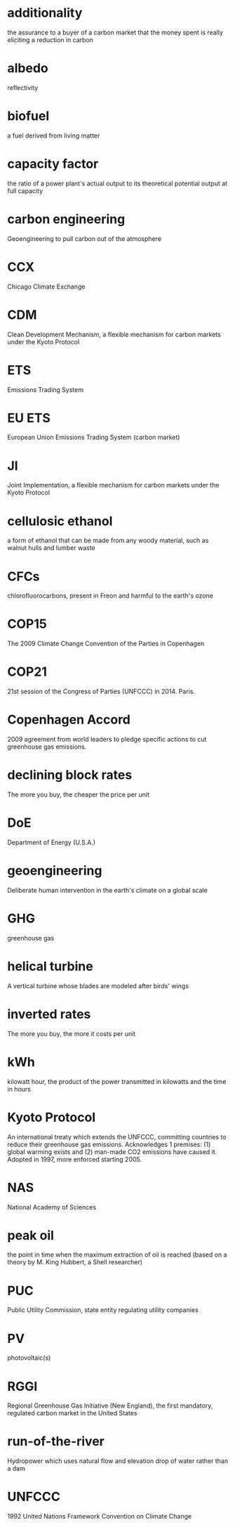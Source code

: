 # additionality
the assurance to a buyer of a carbon market that the money spent is really eliciting a reduction in carbon

# albedo
reflectivity

# biofuel
a fuel derived from living matter

# capacity factor
the ratio of a power plant's actual output to its theoretical potential output at full capacity

# carbon engineering
Geoengineering to pull carbon out of the atmosphere

# CCX
Chicago Climate Exchange

# CDM
Clean Development Mechanism, a flexible mechanism for carbon markets under the Kyoto Protocol

# ETS
Emissions Trading System

# EU ETS
European Union Emissions Trading System (carbon market)

# JI
Joint Implementation, a flexible mechanism for carbon markets under the Kyoto Protocol

# cellulosic ethanol
a form of ethanol that can be made from any woody material, such as walnut hulls and lumber waste

# CFCs
chlorofluorocarbons, present in Freon and harmful to the earth's ozone

# COP15
The 2009 Climate Change Convention of the Parties in Copenhagen

# COP21
21st session of the Congress of Parties (UNFCCC) in 2014. Paris.

# Copenhagen Accord
2009 agreement from world leaders to pledge specific actions to cut greenhouse gas emissions.

# declining block rates
The more you buy, the cheaper the price per unit

# DoE
Department of Energy (U.S.A.)

# geoengineering
Deliberate human intervention in the earth's climate on a global scale

# GHG
greenhouse gas

# helical turbine
A vertical turbine whose blades are modeled after birds' wings

# inverted rates
The more you buy, the more it costs per unit

# kWh
kilowatt hour, the product of the power transmitted in kilowatts and the time in hours

# Kyoto Protocol
An international treaty which extends the UNFCCC, committing countries to reduce their greenhouse gas emissions. Acknowledges 1 premises: (1) global warming exists and (2) man-made CO2 emissions have caused it. Adopted in 1997, more enforced starting 2005.

# NAS
National Academy of Sciences

# peak oil
the point in time when the maximum extraction of oil is reached (based on a theory by M. King Hubbert, a Shell researcher)

# PUC
Public Utility Commission, state entity regulating utility companies

# PV
photovoltaic(s)

# RGGI
Regional Greenhouse Gas Initiative (New England), the first mandatory, regulated carbon market in the United States

# run-of-the-river
Hydropower which uses natural flow and elevation drop of water rather than a dam

# UNFCCC
1992 United Nations Framework Convention on Climate Change
